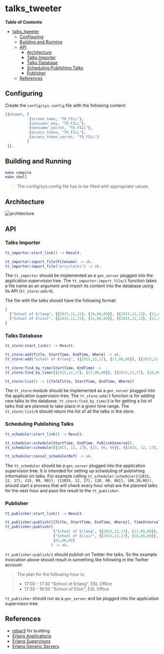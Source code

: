# talks_tweeter #

<!-- markdown-toc start - Don't edit this section. Run M-x markdown-toc-generate-toc again -->
**Table of Contents**

- [talks_tweeter](#talkstweeter)
    - [Configuring](#configuring)
    - [Building and Running](#building-and-running)
    - [API](#api)
        - [Architecture](#architecture)
        - [Talks Importer](#talks-importer)
        - [Talks Database](#talks-database)
        - [Scheduling Publishing Talks](#scheduling-publishing-talks)
        - [Publisher](#publisher)
    - [References](#references)

<!-- markdown-toc end -->


## Configuring ##

Create the `config/sys.config` file with the following content:

```erlang
[{etweet, [
           {screen_name, "TO_FILL"},
           {consumer_key, "TO_FILL"},
           {consumer_secret, "TO_FILL"},
           {access_token, "TO_FILL"},
           {access_token_secret, "TO_FILL"}
          ]
 }].
```

## Building and Running ##

```bash
make compile
make shell
```

> The config/sys.config file has to be filled with appropriate values.

## Architecture ##

![architecture](https://docs.google.com/drawings/d/1Tg9J9MGxVXwA0_3NdQ4FWo9yQ3XYL78aljEgNRK3Yu4/pub?w=960&h=720)

## API ##

### Talks Importer ###

```erlang
tt_importer:start_link() -> Result.

tt_importer:import_file(Filename) -> ok.
tt_importer:import_file("priv/talks") -> ok.

```

The `tt_importer` should be implemented as a `gen_server` plugged into the application supervision tree. The `tt_importer:import_file/1` function takes a file name as an argument and import its content into the database using its API (`tt_store:add/4`).

The file with the talks should have the following format:
```erlang
[
  {"School of Erlang", {{2015,12,15}, {10,00,00}}, {{2015,12,15}, {11,00,00}}, "ESL Office"},
  {"School of Elixir", {{2015,12,15}, {11,00,00}}, {{2015,12,15}, {12,00,00}}, "ESL Office"}
]
```

### Talks Database ###

```erlang
tt_store:start_link() -> Result.

tt_store:add(Title, StartTime, EndTime, Where) -> ok.
tt_store:add("School of Erlang", {{2015,12,17}, {17,00,00}}, {{2015,12,17}, {19,00,00}}) -> ok.

tt_store:find_by_time(StartTime, EndTime) -> 
tt_store:find_by_time({{2015,12,17}, {17,00,00}}, {{2015,12,17}, {20,00,00}}) -> [{TalkTitle, StartTime, EndTime, Where}]

tt_store:list() -> [{TalkTitle, StartTime, EndTime, Where}]
```

The `tt_store` module should be implemented as a `gen_server` plugged into the application supervision tree. The `tt_store:add/3` function is for adding new talks to the database. `tt_store:find_by_time/2` is for getting a list of talks that are planned to take place in a given time range. The `tt_store:list/0` should return the list of all the talks in the store.

### Scheduling Publishing Talks ###


```erlang
tt_scheduler:start_link() -> Result.

tt_scheduler:schedule(StartTime, EndTime, PublishInterval).
tt_scheduler:schedule({{2015, 12, 17}, {15, 00, 00}}, {{2015, 12, 17}, {20, 00, 00}}, {01,00,00}) -> Ref.

tt_scheduler:cancel_schedule(Ref) -> ok.
```

The `tt_scheduler` should be a `gen_server` plugged into the application supervision tree. It is intended for setting up scheduling of publishing information on talks. For example calling `tt_scheduler:schedule({{2015, 12, 17}, {15, 00, 00}}, {{2015, 12, 17}, {20, 00, 00}}, {00,20,00}).` should start a process that will check every hour what are the planned talks for the next hour and pass the result to the `tt_publisher`.

### Publisher ###

```erlang
tt_publisher:start_link() -> Result.

tt_publisher:publish([{Title, StartTime, EndTime, Where}], TimeInterval) -> ok
tt_publisher:publish([
                      {"School of Erlang", {{2015,12,17}, {17,00,00}}, {{2015,12,17}, {17,30,00}}, "ESL Office"}
                      {"School of Elixir", {{2015,12,17}, {18,00,00}}, {{2015,12,17}, {18,30,00}}, "ESL Office"},
                      {01,00,00}
                     ) -> ok.
```

`tt_publisher:publish/1` should publish on Twitter the talks. So the example invocation above should result in something like following in the Twitter account:

> The plan for the following hour is:
> * 17:00 - 17:30 "School of Erlang", ESL Office
> * 17:30 - 18:00 "School of Elixir", ESL Office

`tt_publisher` should run as a `gen_server` and be plugged into the application supervision tree.

## References ##

* [rebar3](https://www.rebar3.org/) for building
* [Erlang Applications](http://www.erlang.org/doc/design_principles/applications.html)
* [Erlang Supervisors](http://www.erlang.org/doc/design_principles/sup_princ.html)
* [Erlang Generic Servers](http://www.erlang.org/doc/design_principles/gen_server_concepts.html)
